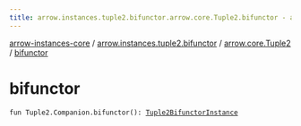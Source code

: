```yaml
---
title: arrow.instances.tuple2.bifunctor.arrow.core.Tuple2.bifunctor - arrow-instances-core
---
```


[arrow-instances-core](../../index.html) / [arrow.instances.tuple2.bifunctor](../index.html) / [arrow.core.Tuple2](index.html) / [bifunctor](./bifunctor.html)

# bifunctor

`fun Tuple2.Companion.bifunctor(): `[`Tuple2BifunctorInstance`](../../arrow.instances/-tuple2-bifunctor-instance/index.html)